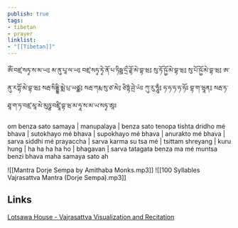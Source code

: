 ```yaml
---
publish: true
tags:
- tibetan
- prayer
linklist:
- "[[Tibetan]]"
---
```


ཨོཾ་བཛྲ་སཏྭ་ས་མ་ཡ༔ མ་ནུ་པཱ་ལ་ཡ༔ བཛྲ་སཏྭ་ཏྭེ་ནོ་པ་ཏིཥྛ་དྲྀ་ཌྷོ་མེ་བྷ་ཝ༔ སུ་ཏོ་ཥྱོ་མེ་བྷ་ཝ༔ སུ་པོ་ཥྱོ་མེ་བྷ་ཝ༔ ཨ་ནུ་རཀྟོ་མེ་བྷ་ཝ༔ སརྦ་སིདྡྷི་མྨེ་པྲ་ཡཙྪ༔ སརྦ་ཀརྨ་སུ་ཙ་མེ༔ ཙིཏྟཾ་ཤྲེ་ཡཾཿ ཀུ་རུ་ཧཱུྂ༔ ཧ་ཧ་ཧ་ཧ་ཧོཿ བྷ་ག་ཝཱན༔ སརྦ་ཏ་ཐཱ་ག་ཏ་བཛྲ་མཱ་མེ་མུཉྩ་བཛྲཱི་བྷ་ཝ་མ་ཧཱ་ས་མ་ཡ་སཏྭ་ཨཱཿ

om benza sato samaya | manupalaya | benza sato tenopa tishta dridho mé bhava | sutokhayo mé bhava | supokhayo mé bhava | anurakto mé bhava | sarva siddhi mé prayaccha | sarva karma su tsa mé | tsittam shreyang | kuru hung | ha ha ha ha ho | bhagavan | sarva tatagata benza ma mé muntsa benzi bhava maha samaya sato ah

![[Mantra Dorje Sempa by Amithaba Monks.mp3]]
![[100 Syllables Vajrasattva Mantra (Dorje Sempa).mp3]]

## Links

[Lotsawa House - Vajrasattva Visualization and Recitation](https://www.lotsawahouse.org/tibetan-masters/shabkar/vajrasattva-visualization-recitation)
